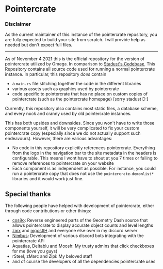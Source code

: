 # Pointercrate

### Disclaimer
As the current maintainer of this instance of the pointercrate repository, you are fully expected to build your site from scratch. I will provide help as needed but don't expect full files.

---
As of November 4 2021 this is the official repository for the version of pointercrate utilized by Omega. In comparison to [Stadust's Codebase](https://github.com/stadust/pointercrate), This Repository contains all source code used for running a normal pointercrate instance. In particular, this repository *does* contain

- a `main.rs` file stitching together the code in the different libraries
- various assets such as graphics used by pointercrate
- code specific to pointercrate that has no place on custom copies of pointercrate (such as the pointercrate homepage) [sorry stadust D:]


Currently, this repository also contains most static files, a database scheme, and every nook and cranny used by old pointercrate instances. 

This has both upsides and downsides. Since you won't have to write those components yourself, it will be very complicated to fix your custom pointercrate copy (especially since we do not actually support such endeavours). However, there are various advantages:

- No code in this repository explicitly references pointercrate. Everything from the logo in the navigation bar to the site metadata in the headers is configurable. This means I wont have to shout at you 7 times or failing to remove references to pointercrate on your website
- Each component is as independent as possible. For instance, you could run a pointercrate copy that does not use the `pointercrate-demonlist*` libraries and it would work just fine.

## Special thanks

The following people have helped with development of pointercrate, either through code contributions or other things:

- [cos8o](https://github.com/cos8o): Reverse engineered parts of the Geometry Dash source that allows pointercrate to display accurate object counts and level lengths
- [zmx](https://github.com/kyurime) and [mgostIH](https://github.com/mgostIH) and everyone else over in my discord server  
- [Nimbus](https://github.com/NimbusGD): Development of various discord bots integrating with the pointercrate API
- Aquatias, Deltablu and Moosh: My trusty admins that click checkboxes for me (love you guys)
- rSteel, zMarc and Zipi: My beloved staff
- and of course the developers of all the dependencies pointercrate uses
